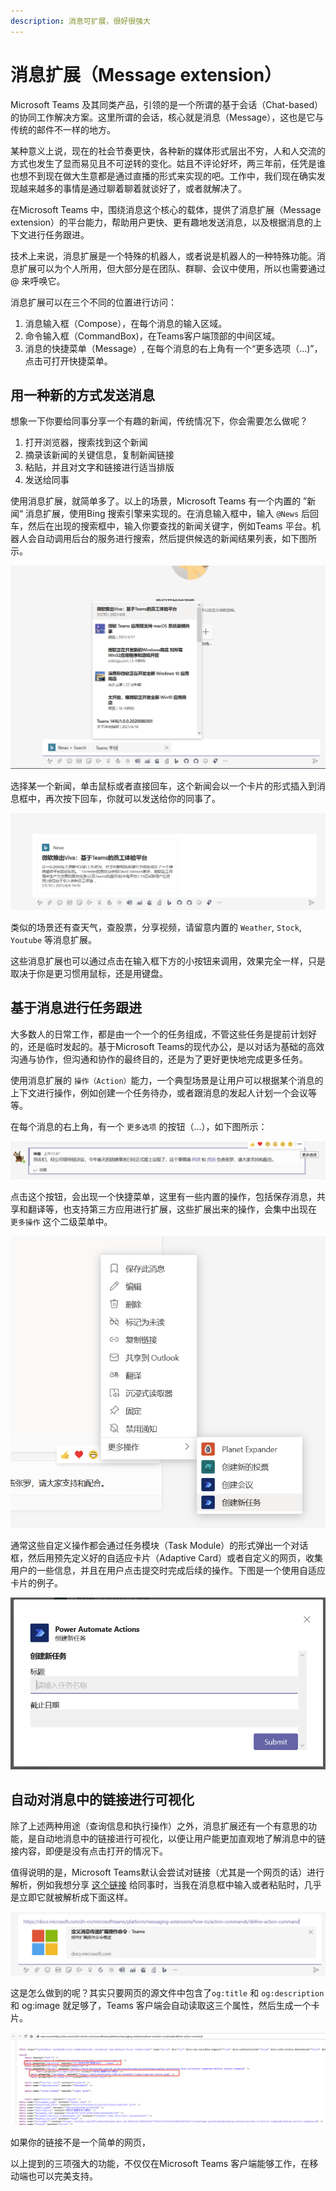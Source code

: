 ```yaml
---
description: 消息可扩展，很好很强大
---
```


# 消息扩展（Message extension）

Microsoft Teams 及其同类产品，引领的是一个所谓的基于会话（Chat-based）的协同工作解决方案。这里所谓的会话，核心就是消息（Message），这也是它与传统的邮件不一样的地方。

某种意义上说，现在的社会节奏更快，各种新的媒体形式层出不穷，人和人交流的方式也发生了显而易见且不可逆转的变化。姑且不评论好坏，两三年前，任凭是谁也想不到现在做大生意都是通过直播的形式来实现的吧。工作中，我们现在确实发现越来越多的事情是通过聊着聊着就谈好了，或者就解决了。

在Microsoft Teams 中，围绕消息这个核心的载体，提供了消息扩展（Message extension）的平台能力，帮助用户更快、更有趣地发送消息，以及根据消息的上下文进行任务跟进。

技术上来说，消息扩展是一个特殊的机器人，或者说是机器人的一种特殊功能。消息扩展可以为个人所用，但大部分是在团队、群聊、会议中使用，所以也需要通过 @ 来呼唤它。

消息扩展可以在三个不同的位置进行访问：

1. 消息输入框（Compose），在每个消息的输入区域。
2. 命令输入框（CommandBox\)，在Teams客户端顶部的中间区域。
3. 消息的快捷菜单（Message）, 在每个消息的右上角有一个“更多选项（...\)”，点击可打开快捷菜单。  

## 用一种新的方式发送消息

想象一下你要给同事分享一个有趣的新闻，传统情况下，你会需要怎么做呢？

1. 打开浏览器，搜索找到这个新闻
2. 摘录该新闻的关键信息，复制新闻链接
3. 粘贴，并且对文字和链接进行适当排版
4. 发送给同事

使用消息扩展，就简单多了。以上的场景，Microsoft Teams 有一个内置的 ”新闻“ 消息扩展，使用Bing 搜索引擎来实现的。在消息输入框中，输入 `@News` 后回车，然后在出现的搜索框中，输入你要查找的新闻关键字，例如Teams 平台。机器人会自动调用后台的服务进行搜索，然后提供候选的新闻结果列表，如下图所示。

![](../../.gitbook/assets/tu-pian-%20%2812%29.png)

选择某一个新闻，单击鼠标或者直接回车，这个新闻会以一个卡片的形式插入到消息框中，再次按下回车，你就可以发送给你的同事了。

![](../../.gitbook/assets/tu-pian-%20%2815%29.png)

类似的场景还有查天气，查股票，分享视频，请留意内置的 `Weather`, `Stock`, `Youtube` 等消息扩展。

这些消息扩展也可以通过点击在输入框下方的小按钮来调用，效果完全一样，只是取决于你是更习惯用鼠标，还是用键盘。

## 基于消息进行任务跟进

大多数人的日常工作，都是由一个一个的任务组成，不管这些任务是提前计划好的，还是临时发起的。基于Microsoft Teams的现代办公，是以对话为基础的高效沟通与协作，但沟通和协作的最终目的，还是为了更好更快地完成更多任务。

使用消息扩展的 `操作（Action）`能力，一个典型场景是让用户可以根据某个消息的上下文进行操作，例如创建一个任务待办，或者跟消息的发起人计划一个会议等等。

在每个消息的右上角，有一个 `更多选项` 的按钮（...），如下图所示：

![](../../.gitbook/assets/tu-pian-%20%2829%29.png)

点击这个按钮，会出现一个快捷菜单，这里有一些内置的操作，包括保存消息，共享和翻译等，也支持第三方应用进行扩展，这些扩展出来的操作，会集中出现在 `更多操作` 这个二级菜单中。

![](../../.gitbook/assets/tu-pian-%20%2831%29.png)

通常这些自定义操作都会通过任务模块（Task Module）的形式弹出一个对话框，然后用预先定义好的自适应卡片（Adaptive Card）或者自定义的网页，收集用户的一些信息，并且在用户点击提交时完成后续的操作。下图是一个使用自适应卡片的例子。

![](../../.gitbook/assets/tu-pian-%20%2833%29.png)

## 自动对消息中的链接进行可视化

除了上述两种用途（查询信息和执行操作）之外，消息扩展还有一个有意思的功能，是自动地消息中的链接进行可视化，以便让用户能更加直观地了解消息中的链接内容，即便是没有点击打开的情况下。

值得说明的是，Microsoft Teams默认会尝试对链接（尤其是一个网页的话）进行解析，例如我想分享 [这个链接](https://docs.microsoft.com/zh-cn/microsoftteams/platform/messaging-extensions/how-to/action-commands/define-action-command) 给同事时，当我在消息框中输入或者粘贴时，几乎是立即它就被解析成下面这样。

![](../../.gitbook/assets/tu-pian-%20%2832%29.png)

这是怎么做到的呢？其实只要网页的源文件中包含了`og:title` 和 `og:description`和 og:image 就足够了，Teams 客户端会自动读取这三个属性，然后生成一个卡片。

![](../../.gitbook/assets/tu-pian-%20%2830%29.png)

如果你的链接不是一个简单的网页，



以上提到的三项强大的功能，不仅仅在Microsoft Teams 客户端能够工作，在移动端也可以完美支持。

